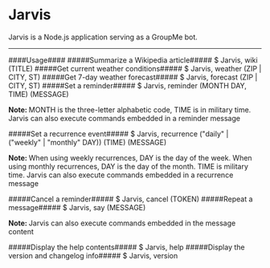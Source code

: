 <h1>Jarvis</h1>
<p>Jarvis is a Node.js application serving as a GroupMe bot.</p>
<hr/>
####Usage####
#####Summarize a Wikipedia article#####
    $ Jarvis, wiki (TITLE)
#####Get current weather conditions#####
    $ Jarvis, weather (ZIP | CITY, ST)
#####Get 7-day weather forecast#####
    $ Jarvis, forecast (ZIP | CITY, ST)
#####Set a reminder#####
    $ Jarvis, reminder (MONTH DAY, TIME) (MESSAGE)
<p><b>Note: </b>MONTH is the three-letter alphabetic code, TIME is in military time.  Jarvis can also execute commands embedded in a reminder message</p>
#####Set a recurrence event#####
	$ Jarvis, recurrence ("daily" | ("weekly" | "monthly" DAY)) (TIME) (MESSAGE)
<p><b>Note: </b>When using weekly recurrences, DAY is the day of the week. When using monthly recurrences, DAY is the day of the month.  TIME is military time.  Jarvis can also execute commands embedded in a recurrence message</p>
#####Cancel a reminder#####
    $ Jarvis, cancel (TOKEN)
#####Repeat a message#####
    $ Jarvis, say (MESSAGE)
<p><b>Note: </b>Jarvis can also execute commands embedded in the message content</p>
#####Display the help contents#####
    $ Jarvis, help
#####Display the version and changelog info#####
	$ Jarvis, version
